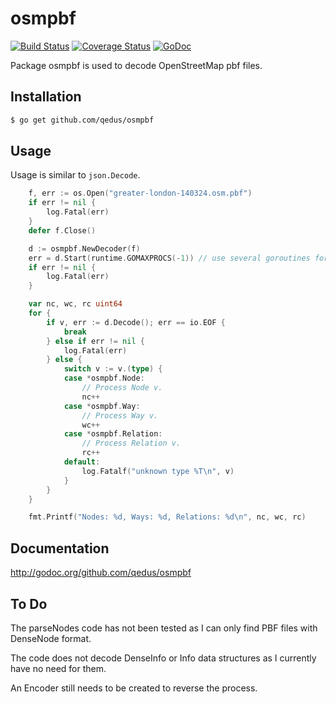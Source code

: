 # osmpbf

[![Build Status](https://travis-ci.org/qedus/osmpbf.svg?branch=master)](https://travis-ci.org/qedus/osmpbf) [![Coverage Status](https://coveralls.io/repos/github/qedus/osmpbf/badge.svg?branch=master)](https://coveralls.io/github/qedus/osmpbf?branch=master) [![GoDoc](https://godoc.org/github.com/qedus/osmpbf?status.png)](https://godoc.org/github.com/qedus/osmpbf)

Package osmpbf is used to decode OpenStreetMap pbf files.

## Installation

```bash
$ go get github.com/qedus/osmpbf
```

## Usage

Usage is similar to `json.Decode`.

```Go
	f, err := os.Open("greater-london-140324.osm.pbf")
	if err != nil {
		log.Fatal(err)
	}
	defer f.Close()

	d := osmpbf.NewDecoder(f)
	err = d.Start(runtime.GOMAXPROCS(-1)) // use several goroutines for faster decoding
	if err != nil {
		log.Fatal(err)
	}

	var nc, wc, rc uint64
	for {
		if v, err := d.Decode(); err == io.EOF {
			break
		} else if err != nil {
			log.Fatal(err)
		} else {
			switch v := v.(type) {
			case *osmpbf.Node:
				// Process Node v.
				nc++
			case *osmpbf.Way:
				// Process Way v.
				wc++
			case *osmpbf.Relation:
				// Process Relation v.
				rc++
			default:
				log.Fatalf("unknown type %T\n", v)
			}
		}
	}

	fmt.Printf("Nodes: %d, Ways: %d, Relations: %d\n", nc, wc, rc)
```

## Documentation

http://godoc.org/github.com/qedus/osmpbf

## To Do

The parseNodes code has not been tested as I can only find PBF files with DenseNode format.

The code does not decode DenseInfo or Info data structures as I currently have no need for them.

An Encoder still needs to be created to reverse the process.
